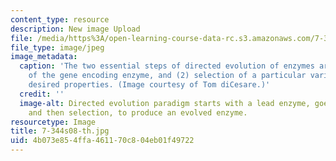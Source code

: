 ```yaml
---
content_type: resource
description: New image Upload
file: /media/https%3A/open-learning-course-data-rc.s3.amazonaws.com/7-344-directed-evolution-engineering-biocatalysts-spring-2008/4b073e854ffa461170c804eb01f49722_7-344s08-th.jpg
file_type: image/jpeg
image_metadata:
  caption: 'The two essential steps of directed evolution of enzymes are: (1) mutagenesis
    of the gene encoding enzyme, and (2) selection of a particular variant based on
    desired properties. (Image courtesy of Tom diCesare.)'
  credit: ''
  image-alt: Directed evolution paradigm starts with a lead enzyme, goes through mutagenesis,
    and then selection, to produce an evolved enzyme.
resourcetype: Image
title: 7-344s08-th.jpg
uid: 4b073e85-4ffa-4611-70c8-04eb01f49722
---
```

